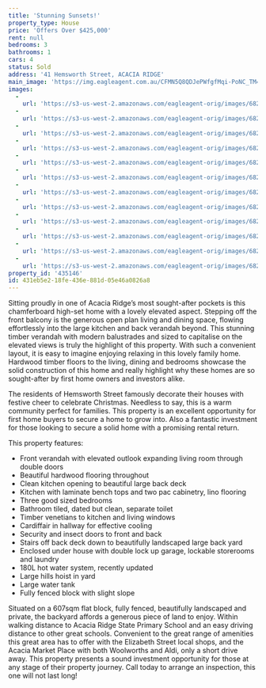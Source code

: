 ```yaml
---
title: 'Stunning Sunsets!'
property_type: House
price: 'Offers Over $425,000'
rent: null
bedrooms: 3
bathrooms: 1
cars: 4
status: Sold
address: '41 Hemsworth Street, ACACIA RIDGE'
main_image: 'https://img.eagleagent.com.au/CFMN5Q8QDJePWfgfMqi-PoNC_TM=/1280x854/smart/https://s3-us-west-2.amazonaws.com/eagleagent-orig/images/6820958/124507274-image-M.jpg'
images:
  -
    url: 'https://s3-us-west-2.amazonaws.com/eagleagent-orig/images/6820969/124507274-image-K.jpg'
  -
    url: 'https://s3-us-west-2.amazonaws.com/eagleagent-orig/images/6820968/124507274-image-J.jpg'
  -
    url: 'https://s3-us-west-2.amazonaws.com/eagleagent-orig/images/6820967/124507274-image-I.jpg'
  -
    url: 'https://s3-us-west-2.amazonaws.com/eagleagent-orig/images/6820966/124507274-image-H.jpg'
  -
    url: 'https://s3-us-west-2.amazonaws.com/eagleagent-orig/images/6820965/124507274-image-G.jpg'
  -
    url: 'https://s3-us-west-2.amazonaws.com/eagleagent-orig/images/6820964/124507274-image-F.jpg'
  -
    url: 'https://s3-us-west-2.amazonaws.com/eagleagent-orig/images/6820963/124507274-image-E.jpg'
  -
    url: 'https://s3-us-west-2.amazonaws.com/eagleagent-orig/images/6820962/124507274-image-D.jpg'
  -
    url: 'https://s3-us-west-2.amazonaws.com/eagleagent-orig/images/6820961/124507274-image-C.jpg'
  -
    url: 'https://s3-us-west-2.amazonaws.com/eagleagent-orig/images/6820960/124507274-image-B.jpg'
  -
    url: 'https://s3-us-west-2.amazonaws.com/eagleagent-orig/images/6820959/124507274-image-A.jpg'
  -
    url: 'https://s3-us-west-2.amazonaws.com/eagleagent-orig/images/6820958/124507274-image-M.jpg'
property_id: '435146'
id: 431eb5e2-18fe-436e-881d-05e46a0826a8
---
```

Sitting proudly in one of Acacia Ridge’s most sought-after pockets is this chamferboard high-set home with a lovely elevated aspect. Stepping off the front balcony is the generous open plan living and dining space, flowing effortlessly into the large kitchen and back verandah beyond. This stunning timber verandah with modern balustrades and sized to capitalise on the elevated views is truly the highlight of this property. With such a convenient layout, it is easy to imagine enjoying relaxing in this lovely family home. Hardwood timber floors to the living, dining and bedrooms showcase the solid construction of this home and really highlight why these homes are so sought-after by first home owners and investors alike.

The residents of Hemsworth Street famously decorate their houses with festive cheer to celebrate Christmas. Needless to say, this is a warm community perfect for families. This property is an excellent opportunity for first home buyers to secure a home to grow into. Also a fantastic investment for those looking to secure a solid home with a promising rental return.

This property features:

*  Front verandah with elevated outlook expanding living room through double doors
*  Beautiful hardwood flooring throughout
*  Clean kitchen opening to beautiful large back deck
*  Kitchen with laminate bench tops and two pac cabinetry, lino flooring
*  Three good sized bedrooms
*  Bathroom tiled, dated but clean, separate toilet
*  Timber venetians to kitchen and living windows
*  Cardiffair in hallway for effective cooling
*  Security and insect doors to front and back
*  Stairs off back deck down to beautifully landscaped large back yard
*  Enclosed under house with double lock up garage, lockable storerooms and laundry
*  180L hot water system, recently updated
*  Large hills hoist in yard
*  Large water tank
*  Fully fenced block with slight slope

Situated on a 607sqm flat block, fully fenced, beautifully landscaped and private, the backyard affords a generous piece of land to enjoy. Within walking distance to Acacia Ridge State Primary School and an easy driving distance to other great schools. Convenient to the great range of amenities this great area has to offer with the Elizabeth Street local shops, and the Acacia Market Place with both Woolworths and Aldi, only a short drive away. This property presents a sound investment opportunity for those at any stage of their property journey. Call today to arrange an inspection, this one will not last long!